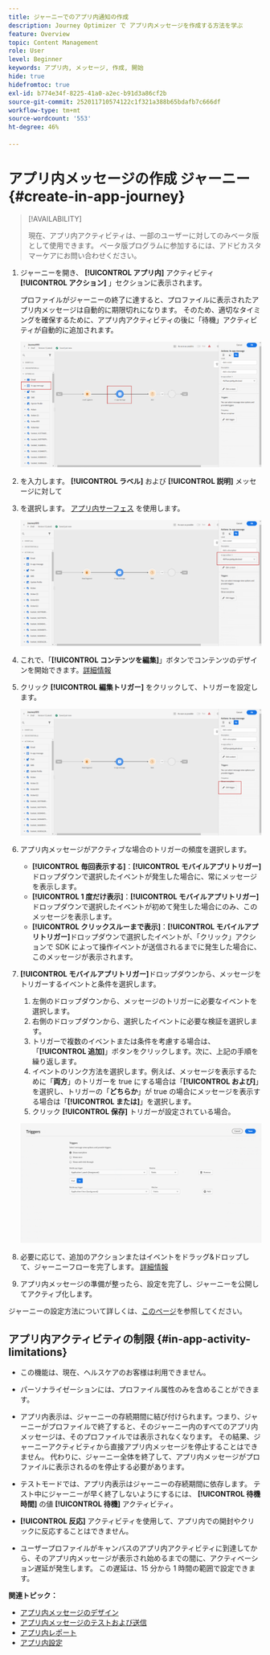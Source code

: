 ```yaml
---
title: ジャーニーでのアプリ内通知の作成
description: Journey Optimizer で アプリ内メッセージを作成する方法を学ぶ
feature: Overview
topic: Content Management
role: User
level: Beginner
keywords: アプリ内, メッセージ, 作成, 開始
hide: true
hidefromtoc: true
exl-id: b774e34f-8225-41a0-a2ec-b91d3a86cf2b
source-git-commit: 252011710574122c1f321a388b65bdafb7c666df
workflow-type: tm+mt
source-wordcount: '553'
ht-degree: 46%

---
```


# アプリ内メッセージの作成  ジャーニー {#create-in-app-journey}

>[!AVAILABILITY]
>
>現在、アプリ内アクティビティは、一部のユーザーに対してのみベータ版として使用できます。 ベータ版プログラムに参加するには、アドビカスタマーケアにお問い合わせください。

1. ジャーニーを開き、 **[!UICONTROL アプリ内]** アクティビティ **[!UICONTROL アクション]** 」セクションに表示されます。

   プロファイルがジャーニーの終了に達すると、プロファイルに表示されたアプリ内メッセージは自動的に期限切れになります。 そのため、適切なタイミングを確保するために、アプリ内アクティビティの後に「待機」アクティビティが自動的に追加されます。

   ![](assets/in_app_journey_1.png)

1. を入力します。 **[!UICONTROL ラベル]** および **[!UICONTROL 説明]** メッセージに対して

1. を選択します。 [アプリ内サーフェス](inapp-configuration.md) を使用します。

   ![](assets/in_app_journey_2.png)

1. これで、「**[!UICONTROL コンテンツを編集]**」ボタンでコンテンツのデザインを開始できます。[詳細情報](design-in-app.md)

1. クリック **[!UICONTROL 編集トリガー]** をクリックして、トリガーを設定します。

   ![](assets/in_app_journey_4.png)

1. アプリ内メッセージがアクティブな場合のトリガーの頻度を選択します。

   * **[!UICONTROL 毎回表示する]**：**[!UICONTROL モバイルアプリトリガー]**&#x200B;ドロップダウンで選択したイベントが発生した場合に、常にメッセージを表示します。
   * **[!UICONTROL 1 度だけ表示]**：**[!UICONTROL モバイルアプリトリガー]**&#x200B;ドロップダウンで選択したイベントが初めて発生した場合にのみ、このメッセージを表示します。
   * **[!UICONTROL クリックスルーまで表示]**：**[!UICONTROL モバイルアプリトリガー]**&#x200B;ドロップダウンで選択したイベントが、「クリック」アクションで SDK によって操作イベントが送信されるまでに発生した場合に、このメッセージが表示されます。

1. **[!UICONTROL モバイルアプリトリガー]**&#x200B;ドロップダウンから、メッセージをトリガーするイベントと条件を選択します。

   1. 左側のドロップダウンから、メッセージのトリガーに必要なイベントを選択します。
   1. 右側のドロップダウンから、選択したイベントに必要な検証を選択します。
   1. トリガーで複数のイベントまたは条件を考慮する場合は、「**[!UICONTROL 追加]**」ボタンをクリックします。次に、上記の手順を繰り返します。
   1. イベントのリンク方法を選択します。例えば、メッセージを表示するために「**両方**」のトリガーを true にする場合は「**[!UICONTROL および]**」を選択し、トリガーの「**どちらか**」が true の場合にメッセージを表示する場合は「**[!UICONTROL または]**」を選択します。
   1. クリック **[!UICONTROL 保存]** トリガーが設定されている場合。

   ![](assets/in_app_journey_3.png)

1. 必要に応じて、追加のアクションまたはイベントをドラッグ&amp;ドロップして、ジャーニーフローを完了します。 [詳細情報](../building-journeys/about-journey-activities.md)

1. アプリ内メッセージの準備が整ったら、設定を完了し、ジャーニーを公開してアクティブ化します。

ジャーニーの設定方法について詳しくは、[このページ](../building-journeys/journey-gs.md)を参照してください。

## アプリ内アクティビティの制限 {#in-app-activity-limitations}

* この機能は、現在、ヘルスケアのお客様は利用できません。

* パーソナライゼーションには、プロファイル属性のみを含めることができます。

* アプリ内表示は、ジャーニーの存続期間に結び付けられます。つまり、ジャーニーがプロファイルで終了すると、そのジャーニー内のすべてのアプリ内メッセージは、そのプロファイルでは表示されなくなります。  その結果、ジャーニーアクティビティから直接アプリ内メッセージを停止することはできません。 代わりに、ジャーニー全体を終了して、アプリ内メッセージがプロファイルに表示されるのを停止する必要があります。

* テストモードでは、アプリ内表示はジャーニーの存続期間に依存します。 テスト中にジャーニーが早く終了しないようにするには、 **[!UICONTROL 待機時間]** の値 **[!UICONTROL 待機]** アクティビティ。

* **[!UICONTROL 反応]** アクティビティを使用して、アプリ内での開封やクリックに反応することはできません。

* ユーザープロファイルがキャンバスのアプリ内アクティビティに到達してから、そのアプリ内メッセージが表示され始めるまでの間に、アクティベーション遅延が発生します。 この遅延は、15 分から 1 時間の範囲で設定できます。

**関連トピック：**

* [アプリ内メッセージのデザイン](design-in-app.md)
* [アプリ内メッセージのテストおよび送信](send-in-app.md)
* [アプリ内レポート](../reports/campaign-global-report.md#inapp-report)
* [アプリ内設定](inapp-configuration.md)
